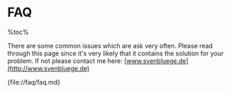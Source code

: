 # FAQ

%toc%

There are some common issues which are ask very often. Please read through this page since it's very likely that it contains the solution for your problem. If not please contact me here: [www.svenbluege.de](http://www.svenbluege.de)

{file://faq/faq.md}